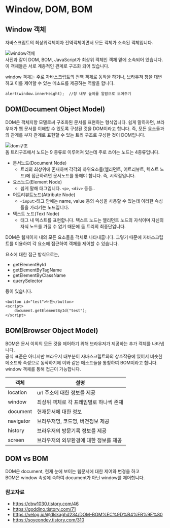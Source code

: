# Window, DOM, BOM

## Window 객체

자바스크립트의 최상위객체이자 전역객체이면서 모든 객체가 소속된 객체입니다.

![window객체](https://user-images.githubusercontent.com/79966015/184265923-097a24e4-c9b4-4c11-883c-bf41cfd110cc.PNG)  
사진과 같이 DOM, BOM, JavaScript가 최상위 객체인 객체 밑에 소속되어 있습니다. 이 객체들은 서로 계층적인 관계로 구조화 되어 있습니다.

window 객체는 주로 자바스크립트의 전역 객체로 동작을 하거나, 브라우저 창을 대변하고 이를 제어할 수 있는 메소드를 제공하는 역할을 합니다.

```
alert(window.innerHeight);  //창 내부 높이를 알람으로 보여주기
```

## DOM(Document Object Model)

DOM은 객체지향 모델로써 구조화된 문서를 표현하는 형식입니다. 쉽게 말하자면, 브라우저가 웹 문서를 이해할 수 있도록 구성된 것을 DOM이라고 합니다. 즉, 모든 요소들과의 관계를 부자 관계로 표현할 수 있는 트리
구조로 구성한 것이 DOM입니다.

![dom구조](https://user-images.githubusercontent.com/79966015/184267235-65f61ac0-b4e5-4c98-9b31-f9a11f6b9e0b.PNG)  
돔 트리구조에서 노드는 9 종류로 이루어져 있는데 주로 쓰이는 노드는 4종류입니다.

- 문서노드(Document Node)
    - 트리의 최상위에 존재하며 각각의 하위요소들(엘리먼트, 어트리뷰트, 텍스트 노드)에 접근하려면 문서노드를 통해야 합니다. 즉, 시작점입니다.
- 요소노드(Element Node)
    - 쉽게 말해 태그입니다. `<p>`, `<div>` 등등..
- 어트리뷰트노드(Attribute Node)
    - `<input>`태그 안에는 name, value 등의 속성을 사용할 수 있는데 이러한 속성들을 가리키는 노드입니다.
- 텍스트 노드(Text Node)
    - 태그 내 텍스트를 표현합니다. 텍스트 노드는 엘리먼트 노드의 자식이며 자신의 자식 노드를 가질 수 없기 때문에 돔 트리의 최종단입니다.

DOM은 웹페이지 내의 모든 요소들을 객체로 나타내줍니다. 그렇기 때문에 자바스크립트를 이용하여 각 요소에 접근하여 객체를 제어할 수 있습니다.

요소에 대한 접근 방식으로는,

- getElementById
- getElementByTagName
- getElementByClassName
- querySelector

등이 있습니다.

```
<button id="test">버튼</button>
<script>
    document.getElementById("test");
</script>
```

## BOM(Browser Object Model)

BOM은 문서 이외의 모든 것을 제어하기 위해 브라우저가 제공하는 추가 객체를 나타냅니다.  
공식 표준은 아니지만 브라우저 대부분이 자바스크립트와의 상호작용에 있어서 비슷한 메소드와 속성으로 동작하기에 이와 같은 메소드들을 통칭하여 BOM이라고 합니다. window 객체를 통해 접근이 가능합니다.

객체|설명
---------|------------
location|url 주소에 대한 정보를 제공
window|최상위 객체로 각 프레임별로 하나씩 존재
document| 현재문서에 대한 정보
navigator| 브라우저명, 코드명, 버전정보 제공
history| 브라우저의 방문기록 정보를 제공
screen|브라우저의 외부환경에 대한 정보를 제공

## DOM vs BOM

DOM은 document, 현재 눈에 보이는 웹문서에 대한 제어와 변경을 하고  
BOM은 window 속성에 속하여 document가 아닌 window를 제어합니다.

### 참고자료

- https://cbw1030.tistory.com/46
- https://goddino.tistory.com/71
- https://velog.io/@dlskaghd234/DOM-BOM%EC%9D%B4%EB%9E%80
- https://soyeondev.tistory.com/310